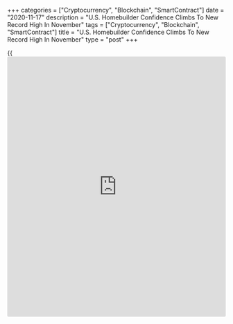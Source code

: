 +++
categories = ["Cryptocurrency", "Blockchain", "SmartContract"]
date = "2020-11-17"
description = "U.S. Homebuilder Confidence Climbs To New Record High In November"
tags = ["Cryptocurrency", "Blockchain", "SmartContract"]
title = "U.S. Homebuilder Confidence Climbs To New Record High In November"
type = "post"
+++

{{<iframe id="large-banner" src="https://www.bounty.group/#slide=25.0" width="100%" height="600" scrolling="no" style="border: 0px solid rgb(216, 221, 230); border-radius: 3px;">}}

Homebuilder confidence in the U.S. unexpectedly jumped to another new
record high in the month of November, the National Association of Home
Builders revealed in a report released on Tuesday.

The report said the NAHB/Wells Fargo Housing Market Index climbed to 90
in November from 85 in October. Economists had expected the index to
come in unchanged.

"Another record high for the HMI reflects that housing is a bright spot
for the [economy][1]," said NAHB Chief Economist Robert Dietz. "However,
affordability remains an ongoing concern, as construction costs continue
to rise and interest rates are expected to move higher as more positive
[news](https://www.letsplayfx.com/blog/forex-news-website/) emerges on the coronavirus vaccine front."

He added, "In the short run, the shift of housing demand to lower
density [markets][2] such as suburbs and exurbs with ongoing low resale
inventory levels is supporting demand for home building."

The unexpected increase by the housing market index came as all three of
the HMI indices reached new record highs.

The index gauging current sales conditions climbed to 96 in November
from 90 in October, while the measure charting traffic of prospective
buyers rose to 77 from 74 and the component measuring sales expectations
in the next six months inched up to 89 from 88.

"Though builders continue to sign sales contracts at a solid pace, lot
and material availability is holding back some building activity," said
NAHB Chairman Chuck Fowke.

He added, "Looking ahead to next year, regulatory [policy](https://www.fintechee.com/policy/) risk will be a
key concern given these supply-side constraints."

On Wednesday, the Commerce Department is scheduled to release its report
on new residential construction in the month of October.

Housing starts are expected to climb to an annual rate of 1.460 million
in October from 1.415 million in September, while building permits are
expected to rise to a rate of 1.560 million from 1.545 million.

For comments and feedback [contact](https://www.playgroundfx.com/contact/): editorial@rtt[news](https://www.letsplayfx.com/blog/forex-news-website/).com

[Economic News][1]

 **What parts of the world are seeing the best (and worst) economic
performances lately? Click[here][3] to check out our [Econ Scorecard][3]
and find out! See up-to-the-moment [ranking](https://www.playgroundfx.com/blog/crypto-exchange-ranking/)s for the best and worst
performers in [GDP][4], [unemployment rate][5], [inflation][3] and much
more.**

   1. www.rtt[news](https://www.letsplayfx.com/blog/forex-news-website/).com/Content/EconomicNews.aspx
   2. www.rtt[news](https://www.letsplayfx.com/blog/forex-news-website/).com/Content/Markets.aspx
   3. www.rtt[news](https://www.letsplayfx.com/blog/forex-news-website/).com/economic-scorecard/world-rank/CPI/highest-performance.aspx
   4. www.rtt[news](https://www.letsplayfx.com/blog/forex-news-website/).com/economic-scorecard/world-rank/GDP/highest-performance.aspx
   5. www.rtt[news](https://www.letsplayfx.com/blog/forex-news-website/).com/economic-scorecard/world-rank/unemployment-rate/lowest-performance.aspx
